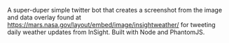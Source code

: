 A super-duper simple twitter bot that creates a screenshot from the image and data overlay found at https://mars.nasa.gov/layout/embed/image/insightweather/ for tweeting daily weather updates from InSight. Built with Node and PhantomJS.